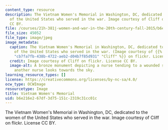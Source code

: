 ```yaml
---
content_type: resource
description: The Vietnam Women's Memorial in Washington, DC, dedicated to the women
  of the United States who served in the war. Image courtesy of Cliff on flickr. License
  CC BY.
file: /courses/21h-381j-women-and-war-in-the-20th-century-fall-2015/b6e216e267df3d75151c2319c31cc01c_21h-381jf15.jpg
file_size: 45052
file_type: image/jpeg
image_metadata:
  caption: The Vietnam Women's Memorial in Washington, DC, dedicated to the women
    of the United States who served in the war. (Image courtesy of {{% resource_link
    "cb7fa7fb-438b-4722-aeb2-d04b7f85d931" "Cliff" %}} on flickr. License CC BY.)
  credit: Image courtesy of Cliff on flickr. License CC BY.
  image-alt: A bronze monument depicting a nurse tending to a wounded soldier, while
    another nurse looks towards the sky.
learning_resource_types: []
license: https://creativecommons.org/licenses/by-nc-sa/4.0/
ocw_type: OCWImage
resourcetype: Image
title: Vietnam Women's Memorial
uid: b6e216e2-67df-3d75-151c-2319c31cc01c
---
```

The Vietnam Women's Memorial in Washington, DC, dedicated to the women of the United States who served in the war. Image courtesy of Cliff on flickr. License CC BY.
